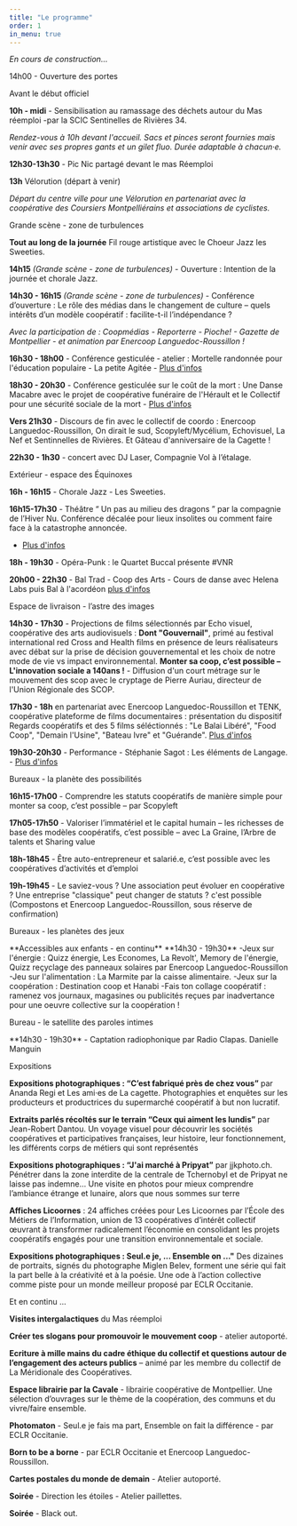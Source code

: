 ```yaml
---
title: "Le programme"
order: 1
in_menu: true
---
```

_En cours de construction..._

<p class="encart jaune">14h00 - Ouverture des portes</p>

<p class="encart beige">Avant le début officiel</p>

**10h - midi** - Sensibilisation au ramassage des déchets autour du Mas réemploi -par la SCIC Sentinelles de Rivières 34.

_Rendez-vous à 10h devant l'accueil. Sacs et pinces seront fournies mais venir avec ses propres gants et un gilet fluo. Durée adaptable à chacun·e._

**12h30-13h30** - Pic Nic partagé devant le mas Réemploi

**13h** Vélorution (départ à venir)

_Départ du centre ville pour une Vélorution en partenariat avec la coopérative des Coursiers Montpelliérains et associations de cyclistes._

<p class="encart">Grande scène - zone de turbulences</p>

**Tout au long de la journée** Fil rouge artistique avec le Choeur Jazz les Sweeties. 

**14h15** _(Grande scène - zone de turbulences)_ - Ouverture : Intention de la journée et chorale Jazz.

**14h30 - 16h15** _(Grande scène - zone de turbulences)_ - Conférence d’ouverture : Le rôle des médias dans le changement de culture – quels intérêts d’un modèle coopératif : facilite-t-il l’indépendance ?

_Avec la participation de : Coopmédias - Reporterre - Pioche! - Gazette de Montpellier - et animation par Enercoop Languedoc-Roussillon !_


**16h30 - 18h00** - Conférence gesticulée - atelier : Mortelle randonnée pour l'éducation populaire - La petite Agitée - [Plus d'infos](https://audreybramy.github.io/meridionale-des-coops/2025/06/20/conference-gesticulee-atelier-desintoxication-de-la-langue-de-bois.html) 

**18h30 - 20h30** - Conférence gesticulée sur le coût de la mort : Une Danse Macabre avec le projet de coopérative funéraire de l'Hérault et le Collectif pour une sécurité sociale de la mort - [Plus d'infos](https://audreybramy.github.io/meridionale-des-coops/2025/06/20/conference-gesticulee-sur-le-cout-de-la-mort-comment-ne-pas-laisser-ses-vieux-os-au-capitalisme.html)

**Vers 21h30** - Discours de fin avec le collectif de coordo : Enercoop Languedoc-Roussillon, On dirait le sud, Scopyleft/Mycélium, Echovisuel, La Nef et Sentinnelles de Rivières. Et Gâteau d'anniversaire de la Cagette !

**22h30 - 1h30** - concert avec DJ Laser, Compagnie Vol à l’étalage.

<p class="encart"> Extérieur - espace des Équinoxes</p>

**16h - 16h15** - Chorale Jazz - Les Sweeties.

**16h15-17h30** - Théâtre “ Un pas au milieu des dragons ” par la compagnie de l’Hiver Nu. Conférence décalée pour lieux insolites ou comment faire face à la catastrophe annoncée.
- [Plus d'infos](https://audreybramy.github.io/meridionale-des-coops/2025/06/20/theatre-un-pas-au-milieu-des-dragons.html)

**18h - 19h30** - Opéra-Punk : le Quartet Buccal présente #VNR

**20h00 - 22h30** - Bal Trad - Coop des Arts - Cours de danse avec Helena Labs puis Bal à l'acordéon [plus d'infos](https://meridionale-des-coops.com/2025/07/30/bal-trad.html)

<p class="encart">Espace de livraison - l’astre des images</p>

**14h30 - 17h30** - Projections de films sélectionnés par Echo visuel, coopérative des arts audiovisuels : 
**Dont "Gouvernail"**, primé au festival international red Cross and Health films en présence de leurs réalisateurs avec débat sur la prise de décision gouvernemental et les choix de notre mode de vie vs impact environnemental. 
**Monter sa coop, c’est possible – L'innovation sociale a 140ans !** - Diffusion d'un court métrage sur le mouvement des scop avec le cryptage de Pierre Auriau, directeur de l'Union Régionale des SCOP.

**17h30 - 18h** en partenariat avec Enercoop Languedoc-Roussillon et TENK, coopérative plateforme de films documentaires : présentation du dispositif Regards coopératifs et des 5 films séléctionnés :  "Le Balai Libéré", "Food Coop", "Demain l'Usine", "Bateau Ivre" et "Guérande".
[Plus d'infos](https://audreybramy.github.io/meridionale-des-coops/2025/06/20/atelier-mobilisez-vous-pour-projeter-des-films-pres-de-chez-vous.html)

**19h30-20h30** - Performance - Stéphanie Sagot : Les éléments de Langage. - [Plus d'infos](https://audreybramy.github.io/meridionale-des-coops/2025/06/20/performance-stephanie-sagot-les-elements-de-langage.html)

<p class="encart"> Bureaux - la planète des possibilités</p>

**16h15-17h00** - Comprendre les statuts coopératifs de manière simple pour monter sa coop, c’est possible – par Scopyleft

**17h05-17h50** - Valoriser l’immatériel et le capital humain – les richesses de base des modèles coopératifs, c’est possible – avec La Graine, l’Arbre de talents et Sharing value 

**18h-18h45** - Être auto-entrepreneur et salarié.e, c’est possible avec les coopératives d’activités et d’emploi

**19h-19h45** - Le saviez-vous ? Une association peut évoluer en coopérative ? Une entreprise "classique" peut changer de statuts ? c'est possible (Compostons et Enercoop Languedoc-Roussillon, sous réserve de confirmation)

<p class="encart">Bureaux - les planètes des jeux </p>
**Accessibles aux enfants - en continu**
**14h30 - 19h30**
-Jeux sur l'énergie : Quizz énergie, Les Economes, La Revolt', Memory de l'énergie, Quizz reçyclage des panneaux solaires par Enercoop Languedoc-Roussillon
-Jeu sur l'alimentation : La Marmite par la caisse alimentaire.
-Jeux sur la coopération : Destination coop et Hanabi
-Fais ton collage coopératif : ramenez vos journaux, magasines ou publicités reçues par inadvertance pour une oeuvre collective sur la coopération !

<p class="encart">Bureau - le satellite des paroles intimes</p>
**14h30 - 19h30** - Captation radiophonique par Radio Clapas. Danielle Manguin


<p class="encart">Expositions</p>

**Expositions photographiques :  “C’est fabriqué près de chez vous”** par Ananda Regi et Les ami·es de La cagette. Photographies et enquêtes sur les producteurs et productrices du supermarché coopératif à but non lucratif.

**Extraits parlés récoltés sur le terrain “Ceux qui aiment les lundis”** par Jean-Robert Dantou. Un voyage visuel pour découvrir les sociétés coopératives et participatives françaises, leur histoire, leur fonctionnement, les différents corps de métiers qui sont représentés 

**Expositions photographiques : “J'ai marché à Pripyat”** par jjkphoto.ch. Pénétrer dans la zone interdite de la centrale de Tchernobyl et de Pripyat ne laisse pas indemne… Une visite en photos pour mieux comprendre l’ambiance étrange et lunaire, alors que nous sommes sur terre

**Affiches Licoornes** : 24 affiches créées pour Les Licoornes par l’École des Métiers de l’Information, union de 13 coopératives d’intérêt collectif œuvrant à transformer radicalement l’économie en consolidant les projets coopératifs engagés pour une transition environnementale et sociale. 

**Expositions photographiques : Seul.e je, ... Ensemble on ..."** Des dizaines de portraits, signés du photographe Miglen Belev, forment une série qui fait la part belle à la créativité et à la poésie. Une ode à l’action collective comme piste pour un monde meilleur proposé par ECLR Occitanie.

<p class="encart">Et en continu ... </p>
 
**Visites intergalactiques** du Mas réemploi 

**Créer tes slogans pour promouvoir le mouvement coop** - atelier autoporté.

**Ecriture à mille mains du cadre éthique du collectif et questions autour de l’engagement des acteurs publics** – animé par les membre du collectif de La Méridionale des Coopératives.

**Espace librairie par la Cavale** - librairie coopérative de Montpellier. Une sélection d’ouvrages sur le thème de la coopération, des communs et du vivre/faire ensemble. 

**Photomaton** - Seul.e je fais ma part, Ensemble on fait la différence - par ECLR Occitanie.

**Born to be a  borne** - par ECLR Occitanie et Enercoop Languedoc-Roussillon.

**Cartes postales du monde de demain** - Atelier autoporté. 

**Soirée** - Direction les étoiles - Atelier paillettes.

**Soirée** - Black out.

